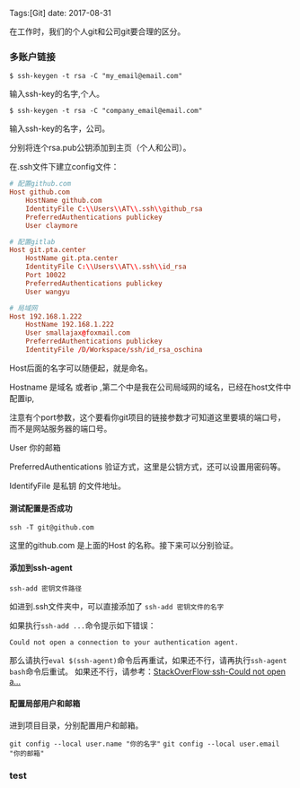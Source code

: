 Tags:[Git] date: 2017-08-31 

在工作时，我们的个人git和公司git要合理的区分。

### 多账户链接

`$ ssh-keygen -t rsa -C "my_email@email.com" `

输入ssh-key的名字,个人。

`$ ssh-keygen -t rsa -C "company_email@email.com" `

输入ssh-key的名字，公司。

分别将连个rsa.pub公钥添加到主页（个人和公司）。

在.ssh文件下建立config文件：

```conf
# 配置github.com
Host github.com                 
    HostName github.com
    IdentityFile C:\\Users\\AT\\.ssh\\github_rsa
    PreferredAuthentications publickey
    User claymore

# 配置gitlab
Host git.pta.center
    HostName git.pta.center
    IdentityFile C:\\Users\\AT\\.ssh\\id_rsa
    Port 10022
    PreferredAuthentications publickey
    User wangyu

# 局域网
Host 192.168.1.222
    HostName 192.168.1.222
    User smallajax@foxmail.com
    PreferredAuthentications publickey
    IdentityFile /D/Workspace/ssh/id_rsa_oschina
```

Host后面的名字可以随便起，就是命名。

Hostname 是域名 或者ip ,第二个中是我在公司局域网的域名，已经在host文件中配置ip,

注意有个port参数，这个要看你git项目的链接参数才可知道这里要填的端口号，而不是网站服务器的端口号。

User  你的邮箱

PreferredAuthentications 验证方式，这里是公钥方式，还可以设置用密码等。

IdentifyFile 是私钥 的文件地址。

#### 测试配置是否成功

`ssh -T git@github.com `

这里的github.com 是上面的Host 的名称。接下来可以分别验证。

#### 添加到ssh-agent

`ssh-add 密钥文件路径`

如进到.ssh文件夹中，可以直接添加了 `ssh-add 密钥文件的名字`

如果执行`ssh-add ...`命令提示如下错误：

```
Could not open a connection to your authentication agent.
```

那么请执行`eval $(ssh-agent)`命令后再重试，如果还不行，请再执行`ssh-agent bash`命令后重试。 
如果还不行，请参考：[StackOverFlow·ssh-Could not open a…](http://stackoverflow.com/questions/17846529/could-not-open-a-connection-to-your-authentication-agent)

#### 配置局部用户和邮箱

进到项目目录，分别配置用户和邮箱。

`git config --local user.name "你的名字"`
`git config --local user.email "你的邮箱"`

### test
